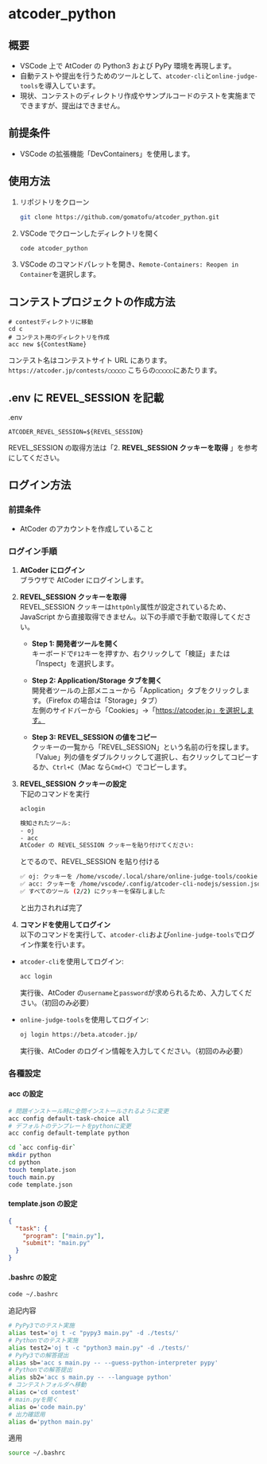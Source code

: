 # atcoder_python

## 概要

- VSCode 上で AtCoder の Python3 および PyPy 環境を再現します。
- 自動テストや提出を行うためのツールとして、`atcoder-cli`と`online-judge-tools`を導入しています。
- 現状、コンテストのディレクトリ作成やサンプルコードのテストを実施までできますが、提出はできません。

## 前提条件

- VSCode の拡張機能「DevContainers」を使用します。

## 使用方法

1. リポジトリをクローン

   ```bash
   git clone https://github.com/gomatofu/atcoder_python.git
   ```

2. VSCode でクローンしたディレクトリを開く

   ```bash
   code atcoder_python
   ```

3. VSCode のコマンドパレットを開き、`Remote-Containers: Reopen in Container`を選択します。

## コンテストプロジェクトの作成方法

```
# contestディレクトリに移動
cd c
# コンテスト用のディレクトリを作成
acc new ${ContestName}
```

コンテスト名はコンテストサイト URL にあります。
`https://atcoder.jp/contests/◯◯◯◯◯`
こちらの`◯◯◯◯◯`にあたります。

## .env に REVEL_SESSION を記載

.env

```
ATCODER_REVEL_SESSION=${REVEL_SESSION}
```

REVEL_SESSION の取得方法は「2. **REVEL_SESSION クッキーを取得** 」を参考にしてください。

## ログイン方法

### 前提条件

- AtCoder のアカウントを作成していること

### ログイン手順

1. **AtCoder にログイン**  
   ブラウザで AtCoder にログインします。

2. **REVEL_SESSION クッキーを取得**  
   REVEL_SESSION クッキーは`httpOnly`属性が設定されているため、JavaScript から直接取得できません。以下の手順で手動で取得してください。

   - **Step 1: 開発者ツールを開く**  
     キーボードで`F12`キーを押すか、右クリックして「検証」または「Inspect」を選択します。

   - **Step 2: Application/Storage タブを開く**  
     開発者ツールの上部メニューから「Application」タブをクリックします。（Firefox の場合は「Storage」タブ）  
     左側のサイドバーから「Cookies」→「https://atcoder.jp」を選択します。

   - **Step 3: REVEL_SESSION の値をコピー**  
     クッキーの一覧から「REVEL_SESSION」という名前の行を探します。  
     「Value」列の値をダブルクリックして選択し、右クリックしてコピーするか、`Ctrl+C`（Mac なら`Cmd+C`）でコピーします。

3. **REVEL_SESSION クッキーの設定**\
   下記のコマンドを実行

   ```bash
   aclogin
   ```

   ```bash
   検知されたツール:
   - oj
   - acc
   AtCoder の REVEL_SESSION クッキーを貼り付けてください:
   ```

   とでるので、REVEL_SESSION を貼り付ける

   ```bash
   ✅ oj: クッキーを /home/vscode/.local/share/online-judge-tools/cookie.jar に保存しました
   ✅ acc: クッキーを /home/vscode/.config/atcoder-cli-nodejs/session.json に保存しました
   ✅ すべてのツール (2/2) にクッキーを保存しました
   ```

   と出力されれば完了

4. **コマンドを使用してログイン**  
   以下のコマンドを実行して、`atcoder-cli`および`online-judge-tools`でログイン作業を行います。

- `atcoder-cli`を使用してログイン:

  ```bash
  acc login
  ```

  実行後、AtCoder の`username`と`password`が求められるため、入力してください。（初回のみ必要）

- `online-judge-tools`を使用してログイン:
  ```bash
  oj login https://beta.atcoder.jp/
  ```
  実行後、AtCoder のログイン情報を入力してください。（初回のみ必要）

### 各種設定

#### acc の設定

```bash
# 問題インストール時に全問インストールされるように変更
acc config default-task-choice all
# デフォルトのテンプレートをpythonに変更
acc config default-template python
```

```bash
cd `acc config-dir`
mkdir python
cd python
touch template.json
touch main.py
code template.json
```

#### template.json の設定

```json
{
  "task": {
    "program": ["main.py"],
    "submit": "main.py"
  }
}
```

#### .bashrc の設定

```bash
code ~/.bashrc
```

追記内容

```bash
# PyPy3でのテスト実施
alias test='oj t -c "pypy3 main.py" -d ./tests/'
# Pythonでのテスト実施
alias test2='oj t -c "python3 main.py" -d ./tests/'
# PyPy3での解答提出
alias sb='acc s main.py -- --guess-python-interpreter pypy'
# Pythonでの解答提出
alias sb2='acc s main.py -- --language python'
# コンテストフォルダへ移動
alias c='cd contest'
# main.pyを開く
alias o='code main.py'
# 出力確認用
alias d='python main.py'
```

適用

```bash
source ~/.bashrc
```


